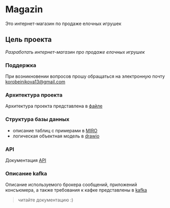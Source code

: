 # Magazin
Это интернет-магазин по продаже елочных игрушек
## Цель проекта
*Разработать интернет-магазин про продаже елочных игрушек*
### Поддержка
При возникновении вопросов прошу обращаться на электронную почту korobeinikova13@gmail.com
### Архитектура проекта
Архитектура проекта представлена в [файле](https://github.com/TatsianaKorobeinikova/Magazin/blob/main/%D0%90%D1%80%D1%85%D0%B8%D1%82%D0%B5%D0%BA%D1%82%D1%83%D1%80%D0%B0/%D0%90%D1%80%D1%85%D0%B8%D1%82%D0%B5%D0%BA%D1%82%D1%83%D1%80%D0%B0) 
### Структура базы данных
* описание таблиц с примерами в [MIRO](https://miro.com/app/board/uXjVL3TQu1g=/)
* логическая объектная модель в [drawio](https://app.diagrams.net/?libs=general;uml#G1Rw_4Aqg6tOkqc_uTIdBHKmdDo5FHxmle#%7B%22pageId%22%3A%22b520641d-4fe3-3701-9064-5fc419738815%22%7D) 
### API
Документация [API](https://app.swaggerhub.com/apis/KOROBEINIKOVA13_1/Kor/1.0.0#/economist/post_clients) 
### Описание kafka
Описание используемого брокера сообщений, приложений консъюмера, а также требования к кафке представлены в [kafka](https://docs.google.com/spreadsheets/d/1sUG5s3HhB3LFRVLDiuyx2Dlz1wKBf65CMi_0m9FXA_o/edit?gid=212512323#gid=212512323)


> читайте документацию :)
